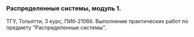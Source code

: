 ### Распределенные системы, модуль 1.
ТГУ, Тольятти, 3 курс, ПИб-2106б.
Выполнение практических работ по предмету "Распределенные системы".
